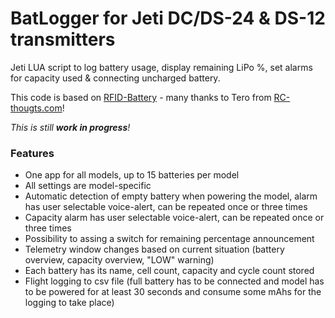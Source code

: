 # BatLogger for Jeti DC/DS-24 & DS-12 transmitters
Jeti LUA script to log battery usage, display remaining LiPo %, set alarms for capacity used & connecting uncharged battery.

This code is based on [RFID-Battery](https://www.rc-thoughts.com/rfid-battery) - many thanks to Tero from [RC-thougts.com](https://www.rc-thoughts.com)!

_This is still **work in progress**!_

### Features
 * One app for all models, up to 15 batteries per model
 * All settings are model-specific
 * Automatic detection of empty battery when powering the model, alarm has user selectable voice-alert, can be repeated once or three times
 * Capacity alarm has user selectable voice-alert, can be repeated once or three times
 * Possibility to assing a switch for remaining percentage announcement
 * Telemetry window changes based on current situation (battery overview, capacity overview, "LOW" warning)
 * Each battery has its name, cell count, capacity and cycle count stored
 * Flight logging to csv file (full battery has to be connected and model has to be powered for at least 30 seconds and consume some mAhs for the logging to take place)
